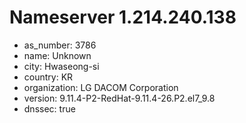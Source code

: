 # Nameserver 1.214.240.138

* as_number: 3786
* name: Unknown
* city: Hwaseong-si
* country: KR
* organization: LG DACOM Corporation
* version: 9.11.4-P2-RedHat-9.11.4-26.P2.el7_9.8
* dnssec: true
